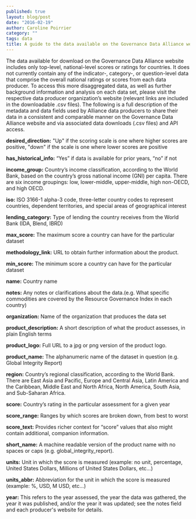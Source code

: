 ```yaml
---
published: true
layout: blog/post
date: "2016-02-19"
author: Caroline Poirrier
category: ""
tags: data
title: A guide to the data available on the Governance Data Alliance website
---
```



The data available for download on the Governance Data Alliance website includes only top-level, national-level scores or ratings for countries. It does not currently contain any of the indicator-, category-, or question-level data that comprise the overall national ratings or scores from each data producer. To access this more disaggregated data, as well as further background information and analysis on each data set, please visit the respective data producer organization’s website (relevant links are included in the downloadable .csv files). The following is a full description of the metadata and data fields used by Alliance data producers to share their data in a consistent and comparable manner on the Governance Data Alliance website and via associated data downloads (.csv files) and API access.



**desired_direction:** "Up" if the scoring scale is one where higher scores are positive, "down" if the scale is one where lower scores are positive

**has_historical_info:** “Yes” if data is available for prior years, “no” if not

**income_group:** Country’s income classification, according to the World Bank, based on the country’s gross national income (GNI) per capita. There are six income groupings: low, lower-middle, upper-middle, high non-OECD, and high OECD.

**iso:** ISO 3166-1 alpha-3 code, three-letter country codes to represent countries, dependent territories, and special areas of geographical interest

**lending_category:** Type of lending the country receives from the World Bank (IDA, Blend, IBRD)

**max_score:** The maximum score a country can have for the particular dataset

**methodology_link:** URL to obtain further information about the product.

**min_score:** The minimum score a country can have for the particular dataset

**name:** Country name

**notes:** Any notes or clarifications about the data.(e.g. What specific commodities are covered by the Resource Governance Index in each country)

**organization:** Name of the organization that produces the data set

**product_description:** A short description of what the product assesses, in plain English terms

**product_logo:** Full URL to a jpg or png version of the product logo.  

**product_name:** The alphanumeric name of the dataset in question (e.g. Global Integrity Report)

**region:** Country’s regional classification, according to the World Bank. There are East Asia and Pacific, Europe and Central Asia, Latin America and the Caribbean, Middle East and North Africa, North America, South Asia, and Sub-Saharan Africa.

**score:** Country’s rating in the particular assessment for a given year

**score_range:** Ranges by which scores are broken down, from best to worst

**score_text:** Provides richer context for “score” values that also might contain additional, companion information.

**short_name:** A machine readable version of the product name with no spaces or caps (e.g. global_integrity_report).

**units:** Unit in which the score is measured (example: no unit, percentage, United States Dollars, Millions of United States Dollars, etc…)

**units_abbr:** Abbreviation for the unit in which the score is measured (example: %, USD, M USD, etc…)

**year:** This refers to the year assessed, the year the data was gathered, the year it was published, and/or the year it was updated; see the notes field and each producer's website for details.
